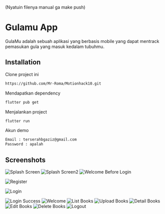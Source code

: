 (Nyatuin filenya manual ga make push)
# Gulamu App

GulaMu adalah sebuah aplikasi yang berbasis mobile yang dapat mentrack pemasukan gula yang masuk kedalam tubuhmu.

## Installation

Clone project ini

```bash
https://github.com/Mr-Roma/Motionhack10.git
```

Mendapatkan dependency

```bash
flutter pub get
```

Menjalankan project

```bash
flutter run
```

Akun demo

```bash
Email : terserahbgaziz@gmail.com
Password : apalah
```

## Screenshots

![Splash Screen](./screenshot/splash_screen.jpeg)
![Splash Screen2](./screenshot/splash_screen2.jpeg)
![Welcome Before Login](./screenshot/welcome_before_login.jpeg)

![Register](./screenshot/register.jpeg)

![Login](./screenshot/login.jpeg)

![Login Success](./screenshot/login_success.jpeg)
![Welcome](./screenshot/welcome.jpeg)
![List Books](./screenshot/list_books.jpeg)
![Upload Books](./screenshot/upload_books.jpeg)
![Detail Books](./screenshot/detail_books.jpeg)
![Edit Books](./screenshot/edit_data.jpeg)
![Delete Books](./screenshot/delete_books.jpeg)
![Logout](./screenshot/logout.jpeg)










